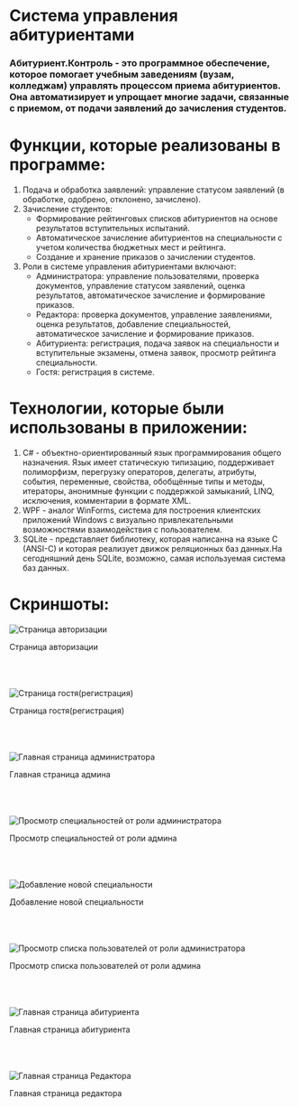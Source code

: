 # Система управления абитуриентами
### Абитуриент.Контроль - это программное обеспечение, которое помогает учебным заведениям (вузам, колледжам) управлять процессом приема абитуриентов. Она автоматизирует и упрощает многие задачи, связанные с приемом, от подачи заявлений до зачисления студентов.

# Функции, которые реализованы в программе:
1. Подача и обработка заявлений: управление статусом заявлений (в обработке, одобрено, отклонено, зачислено).
2. Зачисление студентов:
   -  Формирование рейтинговых списков абитуриентов на основе результатов вступительных испытаний.
   - Автоматическое зачисление абитуриентов на специальности с учетом количества бюджетных мест и рейтинга.
   - Создание и хранение приказов о зачислении студентов.
3. Роли в системе управления абитуриентами включают:
   - Администратора: управление пользователями, проверка документов, управление статусом заявлений, оценка результатов, автоматическое зачисление и формирование приказов.
   - Редактора: проверка документов, управление заявлениями, оценка результатов, добавление специальностей, автоматическое зачисление и формирование приказов.
   - Абитуриента: регистрация, подача заявок на специальности и вступительные экзамены, отмена заявок, просмотр рейтинга специальности.
   - Гостя: регистрация в системе.

# Технологии, которые были использованы в приложении:
1. C# - объектно-ориентированный язык программирования общего назначения. Язык имеет статическую типизацию, поддерживает полиморфизм, перегрузку операторов, делегаты, атрибуты, события, переменные, свойства, обобщённые типы и методы, итераторы, анонимные функции с поддержкой замыканий, LINQ, исключения, комментарии в формате XML.
2. WPF - аналог WinForms, система для построения клиентских приложений Windows с визуально привлекательными возможностями взаимодействия с пользователем.
3. SQLite - представляет библиотеку, которая написанна на языке C (ANSI-C) и которая реализует движок реляционных баз данных.На сегодняшний день SQLite, возможно, самая используемая система баз данных.

# Скриншоты:

![Страница авторизации](https://github.com/inemts/StudentControl/blob/main/screens/1.jpg)
<div >Страница авторизации</div>
</br> </br> </br>

![Страница гостя(регистрация)](https://github.com/inemts/StudentControl/blob/main/screens/1.jpg?raw=true)
<div>Страница гостя(регистрация)</div>
</br> </br> </br>

![Главная страница администратора](https://github.com/inemts/StudentControl/blob/main/screens/4.jpg?raw=true)
<div>Главная страница админа</div>
</br> </br> </br>

![Просмотр специальностей от роли администратора](https://github.com/inemts/StudentControl/blob/main/screens/3.jpg?raw=true)
<div>Просмотр специальностей от роли админа</div>
</br> </br> </br>

![Добавление новой специальности](https://github.com/inemts/StudentControl/blob/main/screens/7.jpg?raw=true)
<div>Добавление новой специальности</div>
</br> </br> </br>

![Просмотр списка пользователей от роли администратора](https://github.com/inemts/StudentControl/blob/main/screens/2.jpg?raw=true)
<div>Просмотр списка пользователей от роли админа</div>
</br> </br> </br>

![Главная страница абитуриента](https://github.com/inemts/StudentControl/blob/main/screens/5.jpg?raw=true)
<div>Главная страница абитуриента</div>
</br> </br> </br>

![Главная страница Редактора](https://github.com/inemts/StudentControl/blob/main/screens/6.jpg?raw=true)
<div>Главная страница редактора</div>

</br> </br> </br>
